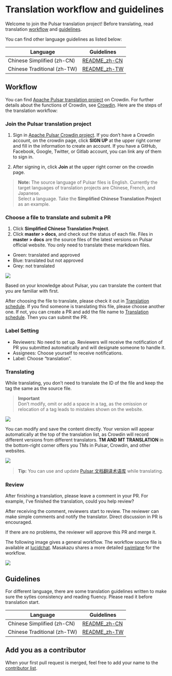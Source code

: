 # Translation workflow and guidelines

Welcome to join the Pulsar translation project! Before translating, read translation [workflow](#workflow) and [guidelines](#guidelines).

You can find other language guidelines as listed below:

Language|Guidelines
--------|-----
Chinese Simplified (zh-CN) | [README_zh-CN](https://github.com/apache/pulsar-translation/blob/master/README_zh-CN.md)
Chinese Traditional (zh-TW) | [README_zh-TW](https://github.com/apache/pulsar-translation/blob/master/README_zh-TW.md)

## Workflow

You can find [Apache Pulsar translation project](https://crowdin.com/project/apache-pulsar) on Crowdin. For further details about the functions of Crowdin, see [Crowdin](https://crowdin.com/).
Here are the steps of the translation workflow:

### Join the Pulsar translation project

1. Sign in [Apache Pulsar Crowdin project](https://crowdin.com/project/apache-pulsar). If you don’t have a Crowdin account, on the crowdin page, click **SIGN UP** at the upper right corner and fill in the information to create an account. If you have a GitHub, Facebook, Google, Twitter, or Gitlab account, you can link any of them to sign in.

2. After signing in, click **Join** at the upper right corner on the crowdin page.

> **Note:**
> The source language of Pulsar files is English. Currently the target languages of translation projects are Chinese, French, and Japanese.  
> Select a language. Take the **Simplified Chinese Translation Project** as an example.

### Choose a file to translate and submit a PR

1. Click **Simplified Chinese Translation Project**.
2. Click  **master > docs**,  and check out the status of each file. 
Files in **master > docs** are the source files of the latest versions on Pulsar official website. You only need to translate these markdown files.

- Green: translated and approved  
- Blue: translated but not approved
- Grey: not translated

![](media/translation-status.jpg)

Based on your knowledge about Pulsar, you can translate the content that you are familiar with first.

After choosing the file to translate, please check it out in [Translation schedule](https://github.com/apache/pulsar-translation/blob/master/schedule.md). If you find someone is translating this file, please choose another one. If not, you can create a PR and add the file name to [Translation schedule](https://github.com/apache/pulsar-translation/blob/master/schedule.md). Then you can submit the PR.

### Label Setting

- Reviewers: No need to set up. Reviewers will receive the notification of PR you submitted automatically and will designate someone to handle it.
- Assignees: Choose yourself to receive notifications.
- Label: Choose “translation”.

### Translating

While translating, you don’t need to translate the ID of the file and keep the tag the same as the source file.
> **Important**  
> Don’t modify, omit or add a space in a tag, as the omission or relocation of a tag leads to mistakes shown on the website.

![](media/id-tag.jpg)

You can modify and save the content directly. Your version will appear automatically at the top of the translation list, as Crowdin will record different versions from different translators. **TM AND MT TRANSLATION** in the bottom-right corner offers you TMs in Pulsar, Crowdin, and other websites.

![](media/translation-interface.jpg)

> **Tip:**
> You can use and update [Pulsar 文档翻译术语库](https://shimo.im/sheets/5jozGy5WIUQQf5JV/MODOC) while translating.

### Review

After finishing a translation, please leave a comment in your PR.
For example, I've finished the translation, could you help review?

After receiving the comment, reviewers start to review. The reviewer can make simple comments and notify the translator. Direct discussion in PR is encouraged.

If there are no problems, the reviewer will approve this PR and merge it.

The following image gives a general workflow. The workflow source file is available at [lucidchat](https://www.lucidchart.com/invitations/accept/0ebad9d8-ddf3-4a92-8ee6-e813a9bc58ff).
Masakazu shares a more detailed [swimlane](https://swimlanes.io/d/8L04SRASw) for the workflow.

![](media/translation-workflow.jpg)

## Guidelines

For different language, there are some translation guidelines written to make sure the sytles consistency  and reading fluency. Please read it before translation start.

Language|Guidelines
--------|-----
Chinese Simplified (zh-CN) | [README_zh-CN](https://github.com/apache/pulsar-translation/blob/master/README_zh-CN.md)
Chinese Traditional (zh-TW) | [README_zh-TW](https://github.com/apache/pulsar-translation/blob/master/README_zh-TW.md)

## Add you as a contributor

When your first pull request is merged, feel free to add your name to the [contributor list](https://github.com/apache/pulsar-translation/blob/master/CONTRIBUTORS.md).
